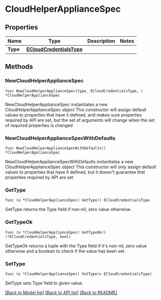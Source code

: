 # CloudHelperApplianceSpec

## Properties

Name | Type | Description | Notes
------------ | ------------- | ------------- | -------------
**Type** | [**ECloudCredentialsType**](ECloudCredentialsType.md) |  | 

## Methods

### NewCloudHelperApplianceSpec

`func NewCloudHelperApplianceSpec(type_ ECloudCredentialsType, ) *CloudHelperApplianceSpec`

NewCloudHelperApplianceSpec instantiates a new CloudHelperApplianceSpec object
This constructor will assign default values to properties that have it defined,
and makes sure properties required by API are set, but the set of arguments
will change when the set of required properties is changed

### NewCloudHelperApplianceSpecWithDefaults

`func NewCloudHelperApplianceSpecWithDefaults() *CloudHelperApplianceSpec`

NewCloudHelperApplianceSpecWithDefaults instantiates a new CloudHelperApplianceSpec object
This constructor will only assign default values to properties that have it defined,
but it doesn't guarantee that properties required by API are set

### GetType

`func (o *CloudHelperApplianceSpec) GetType() ECloudCredentialsType`

GetType returns the Type field if non-nil, zero value otherwise.

### GetTypeOk

`func (o *CloudHelperApplianceSpec) GetTypeOk() (*ECloudCredentialsType, bool)`

GetTypeOk returns a tuple with the Type field if it's non-nil, zero value otherwise
and a boolean to check if the value has been set.

### SetType

`func (o *CloudHelperApplianceSpec) SetType(v ECloudCredentialsType)`

SetType sets Type field to given value.



[[Back to Model list]](../README.md#documentation-for-models) [[Back to API list]](../README.md#documentation-for-api-endpoints) [[Back to README]](../README.md)


